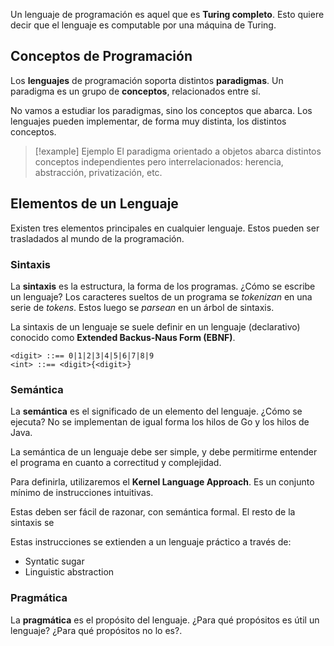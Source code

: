 Un lenguaje de programación es aquel que es **Turing completo**. Esto quiere decir que el lenguaje es computable por una máquina de Turing.

## Conceptos de Programación

Los **lenguajes** de programación soporta distintos **paradigmas**. Un paradigma es un grupo de **conceptos**, relacionados entre sí.

No vamos a estudiar los paradigmas, sino los conceptos que abarca. Los lenguajes pueden implementar, de forma muy distinta, los distintos conceptos.

> [!example] Ejemplo
> El paradigma orientado a objetos abarca distintos conceptos independientes pero interrelacionados: herencia, abstracción, privatización, etc.

## Elementos de un Lenguaje

Existen tres elementos principales en cualquier lenguaje. Estos pueden ser trasladados al mundo de la programación.

### Sintaxis

La **sintaxis** es la estructura, la forma de los programas. ¿Cómo se escribe un lenguaje? Los caracteres sueltos de un programa se *tokenizan* en una serie de *tokens*. Estos luego se *parsean* en un árbol de sintaxis.

La sintaxis de un lenguaje se suele definir en un lenguaje (declarativo) conocido como **Extended Backus-Naus Form (EBNF)**.

```EBNF
<digit> ::== 0|1|2|3|4|5|6|7|8|9
<int> ::== <digit>{<digit>}
```

### Semántica

La **semántica** es el significado de un elemento del lenguaje. ¿Cómo se ejecuta? No se implementan de igual forma los hilos de Go y los hilos de Java.

La semántica de un lenguaje debe ser simple, y debe permitirme entender el programa en cuanto a correctitud y complejidad.

Para definirla, utilizaremos el **Kernel Language Approach**. Es un conjunto mínimo de instrucciones intuitivas. 

Estas deben ser fácil de razonar, con semántica formal. El resto de la sintaxis se 

Estas instrucciones se extienden a un lenguaje práctico a través de:

- Syntatic sugar
- Linguistic abstraction

### Pragmática

La **pragmática** es el propósito del lenguaje. ¿Para qué propósitos es útil un lenguaje? ¿Para qué propósitos no lo es?.
